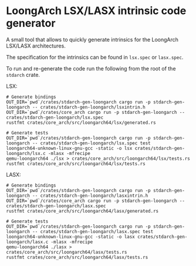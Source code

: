 # LoongArch LSX/LASX intrinsic code generator

A small tool that allows to quickly generate intrinsics for the LoongArch LSX/LASX architectures.

The specification for the intrinsics can be found in `lsx.spec` or `lasx.spec`.

To run and re-generate the code run the following from the root of the `stdarch` crate.

LSX:
```
# Generate bindings
OUT_DIR=`pwd`/crates/stdarch-gen-loongarch cargo run -p stdarch-gen-loongarch -- crates/stdarch-gen-loongarch/lsxintrin.h
OUT_DIR=`pwd`/crates/core_arch cargo run -p stdarch-gen-loongarch -- crates/stdarch-gen-loongarch/lsx.spec
rustfmt crates/core_arch/src/loongarch64/lsx/generated.rs

# Generate tests
OUT_DIR=`pwd`/crates/stdarch-gen-loongarch cargo run -p stdarch-gen-loongarch -- crates/stdarch-gen-loongarch/lsx.spec test
loongarch64-unknown-linux-gnu-gcc -static -o lsx crates/stdarch-gen-loongarch/lsx.c -mlasx -mfrecipe
qemu-loongarch64 ./lsx > crates/core_arch/src/loongarch64/lsx/tests.rs
rustfmt crates/core_arch/src/loongarch64/lsx/tests.rs
```

LASX:
```
# Generate bindings
OUT_DIR=`pwd`/crates/stdarch-gen-loongarch cargo run -p stdarch-gen-loongarch -- crates/stdarch-gen-loongarch/lasxintrin.h
OUT_DIR=`pwd`/crates/core_arch cargo run -p stdarch-gen-loongarch -- crates/stdarch-gen-loongarch/lasx.spec
rustfmt crates/core_arch/src/loongarch64/lasx/generated.rs

# Generate tests
OUT_DIR=`pwd`/crates/stdarch-gen-loongarch cargo run -p stdarch-gen-loongarch -- crates/stdarch-gen-loongarch/lasx.spec test
loongarch64-unknown-linux-gnu-gcc -static -o lasx crates/stdarch-gen-loongarch/lasx.c -mlasx -mfrecipe
qemu-loongarch64 ./lasx > crates/core_arch/src/loongarch64/lasx/tests.rs
rustfmt crates/core_arch/src/loongarch64/lasx/tests.rs
```
